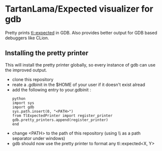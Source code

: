 # TartanLama/Expected visualizer for gdb

Pretty prints [tl::expected](https://github.com/TartanLlama/expected) in GDB. Also provides better output for GDB based debuggers like CLion.

## Installing the pretty printer

This will install the pretty printer globally, so every instance of gdb can use the improved output. 

- clone this repository
- reate a .gdbinit in the $HOME of your user if it doesn't exist alread
- add the following entry to your.gdbinit :
    ```
    python
    import sys
    import gdb
    sys.path.insert(0, "<PATH>")
    from TlExpectedPrinter import register_printer
    gdb.pretty_printers.append(register_printer)
    end
    ```
- change \<PATH\> to the path of this repository (using \\\ as a path separator under windows)
- gdb should now use the pretty printer to format any tl::expected<X, Y>
